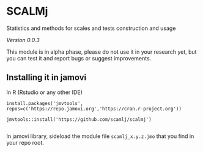 # SCALMj


Statistics and methods for scales and tests construction and usage

<em id="version">Version  0.0.3 </em>

This module is in alpha phase, please do not use it in your research yet, but you can test it and report bugs or suggest improvements.

## Installing it in jamovi

In R (Rstudio or any other IDE)

```
install.packages('jmvtools', repos=c('https://repo.jamovi.org','https://cran.r-project.org'))

jmvtools::install('https://github.com/scamlj/scalmj')


```

In jamovi library, sideload the module file `scamlj_x.y.z.jmo` that you find in your repo root.


